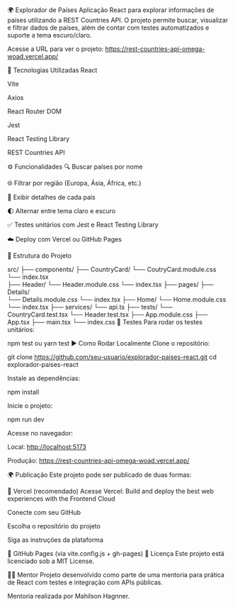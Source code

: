 🌍 Explorador de Países
Aplicação React para explorar informações de países utilizando a REST Countries API. O projeto permite buscar, visualizar e filtrar dados de países, além de contar com testes automatizados e suporte a tema escuro/claro.

Acesse a URL para ver o projeto: https://rest-countries-api-omega-woad.vercel.app/

🚀 Tecnologias Utilizadas
React

Vite

Axios

React Router DOM

Jest

React Testing Library

REST Countries API

⚙️ Funcionalidades
🔍 Buscar países por nome

🌐 Filtrar por região (Europa, Ásia, África, etc.)

🧾 Exibir detalhes de cada país

🌓 Alternar entre tema claro e escuro

✅ Testes unitários com Jest e React Testing Library

☁️ Deploy com Vercel ou GitHub Pages

📁 Estrutura do Projeto


src/
├── components/
     ├──  CountryCard/
	    └── CoutryCard.module.css
	    └── index.tsx	
     ├──  Header/
	    └── Header.module.css
	    └── index.tsx
├── pages/
	├── Details/	
		└── Details.module.css
		└── index.tsx
	├── Home/
		└── Home.module.css
		└── index.tsx
├── services/
	└── api.ts
├── tests/
	└── CountryCard.test.tsx
	└── Header.test.tsx
├── App.module.css
├── App.tsx
├── main.tsx
└── index.css
🧪 Testes
Para rodar os testes unitários:



npm test
ou
yarn test
▶️ Como Rodar Localmente
Clone o repositório:

git clone <https://github.com/seu-usuario/explorador-paises-react.git>  cd explorador-paises-react

Instale as dependências:

npm install

Inicie o projeto:

npm run dev

Acesse no navegador: 

Local: <http://localhost:5173>

Produção: https://rest-countries-api-omega-woad.vercel.app/

🌍 Publicação
Este projeto pode ser publicado de duas formas:

🔹 Vercel (recomendado)
Acesse Vercel: Build and deploy the best web experiences with the Frontend Cloud

Conecte com seu GitHub

Escolha o repositório do projeto

Siga as instruções da plataforma

🔹 GitHub Pages (via vite.config.js + gh-pages)
📄 Licença
Este projeto está licenciado sob a MIT License.

🙋‍♂️ Mentor
Projeto desenvolvido como parte de uma mentoria para prática de React com testes e integração com APIs públicas.

Mentoria realizada por Mahilson Hagnner.